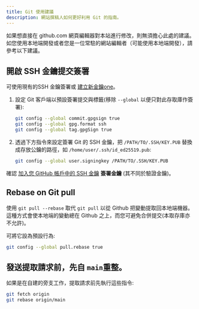 ```yaml
---
title: Git 使用建議
description: 網站撰稿人如何更好利用 Git 的指南。
---
```


如果想直接在 github.com 網頁編輯器對本站進行修改，則無須擔心此處的建議。 如您使用本地端開發或者您是一位常駐的網站編輯者（可能使用本地端開發），請參考以下建議。

## 開啟 SSH 金鑰提交簽署

可使用現有的SSH 金鑰簽署或 [建立新金鑰one](https://docs.github.com/en/authentication/connecting-to-github-with-ssh/generating-a-new-ssh-key-and-adding-it-to-the-ssh-agent)。

1. 設定 Git 客戶端以預設簽署提交與標籤(移除 `--global` 以便只對此存取庫作簽署):

    ```bash
    git config --global commit.gpgsign true
    git config --global gpg.format ssh
    git config --global tag.gpgSign true
    ```

2. 透過下方指令來設定簽署 Git 的 SSH 金鑰，把 `/PATH/TO/.SSH/KEY.PUB` 替換成存放公鑰的路徑，如 `/home/user/.ssh/id_ed25519.pub`:

    ```bash
    git config --global user.signingkey /PATH/TO/.SSH/KEY.PUB
    ```

確認 [加入您 GitHub 帳戶中的 SSH 金鑰](https://docs.github.com/en/authentication/connecting-to-github-with-ssh/adding-a-new-ssh-key-to-your-github-account#adding-a-new-ssh-key-to-your-account) **簽署金鑰** (其不同於驗證金鑰)。

## Rebase on Git pull

使用 `git pull --rebase` 取代 `git pull` 以從 Github 把變動提取回本地端機器。 這種方式會使本地端的變動總在 Github 之上，而您可避免合併提交(本取存庫亦不允許)。

可將它設為預設行為:

```bash
git config --global pull.rebase true
```

## 發送提取請求前，先自 `main`重整。

如果是在自建的旁支工作，提取請求前先執行這些指令:

```bash
git fetch origin
git rebase origin/main
```
